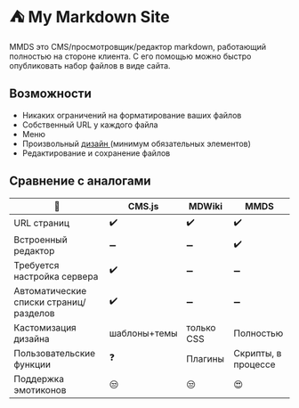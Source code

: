 :tent: My Markdown Site
================

MMDS это CMS/просмотровщик/редактор markdown, работающий полностью на стороне клиента. С его помощью можно быстро опубликовать набор файлов
в виде сайта. 


Возможности
-----------

* Никаких ограничений на форматирование ваших файлов
* Собственный URL  у каждого файла
* Меню
* Произвольный [ дизайн ](customization.ru.md) (минимум обязательных элементов)
* Редактирование и сохранение файлов


Сравнение с аналогами
--------------------

|  :wrench:  | CMS.js | MDWiki | MMDS |
|-------|-----|-----|------|
| URL страниц | :heavy_check_mark: | :heavy_check_mark: | :heavy_check_mark:|
| Встроенный редактор | :heavy_minus_sign:  | :heavy_minus_sign: | :heavy_check_mark: |
| Требуется настройка сервера | :heavy_check_mark: | :heavy_minus_sign: | :heavy_minus_sign: |
| Автоматические списки страниц/разделов | :heavy_check_mark: | :heavy_minus_sign: | :heavy_minus_sign: |
| Кастомизация дизайна | шаблоны+темы | только CSS | Полностью |
| Пользовательские функции | :question: | Плагины | Скрипты, в процессе |
| Поддержка эмотиконов | :unamused: | :unamused: | :heart_eyes: |


